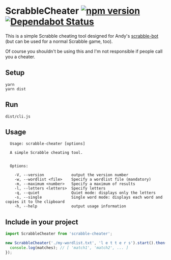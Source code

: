 # ScrabbleCheater [![npm version](https://img.shields.io/npm/v/scrabble-cheater.svg?style=flat)](https://www.npmjs.com/package/scrabble-cheater) [![Dependabot Status](https://api.dependabot.com/badges/status?host=github&repo=ffflorian/scrabble-cheater)](https://dependabot.com)

This is a simple Scrabble cheating tool designed for Andy's [scrabble-bot](https://github.com/AndyLnd/scrabble-bot) (but can be used for a normal Scrabble game, too).

Of course you shouldn't be using this and I'm not responsible if people call you a cheater.

## Setup

```
yarn
yarn dist
```

## Run

```
dist/cli.js
```

## Usage

```
  Usage: scrabble-cheater [options]

  A simple Scrabble cheating tool.


  Options:

    -V, --version            output the version number
    -w, --wordlist <file>    Specify a wordlist file (mandatory)
    -m, --maximum <number>   Specify a maximum of results
    -l, --letters <letters>  Specify letters
    -q, --quiet              Quiet mode: displays only the letters
    -s, --single             Single word mode: displays each word and copies it to the clipboard
    -h, --help               output usage information
```

## Include in your project

```ts
import ScrabbleCheater from 'scrabble-cheater';

new ScrabbleCheater('./my-wordlist.txt', 'l e t t e r s').start().then(matches => {
  console.log(matches); // [ 'match1', 'match2', ... ]
});
```
